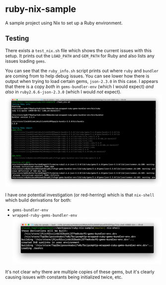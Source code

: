 # ruby-nix-sample
A sample project using Nix to set up a Ruby environment.


## Testing
There exists a `test_nix.sh` file which shows the current issues with this setup. It prints out the `LOAD_PATH` and `GEM_PATH` for Ruby and also lists any issues loading `gems`.


You can see that the `ruby_info.sh` script prints out where `ruby` and `bundler` are coming from to help debug issues. You can see lower how there is output when trying to load certain gems, `json-2.3.0` in this case. I appears that there is a copy _both_ in `gems-bundler-env` (which I would expect) _and also_ in `ruby2.6.6-json-2.3.0` (which I would _not_ expect).
![Image of gem loading issue](https://github.com/shepting/ruby-nix-sample/blob/master/images/test_nix.png?raw=true)

I have one potential investigation (or red-herring) which is that `nix-shell` which build derivations for both:
- `gems-bundler-env`
- `wrapped-ruby-gems-bundler-env`
![Image of nix-shell issue](https://github.com/shepting/ruby-nix-sample/blob/master/images/nix-shell.png?raw=true)

It's not clear why there are multiple copies of these gems, but it's clearly causing issues with constants being initialized twice, etc.
